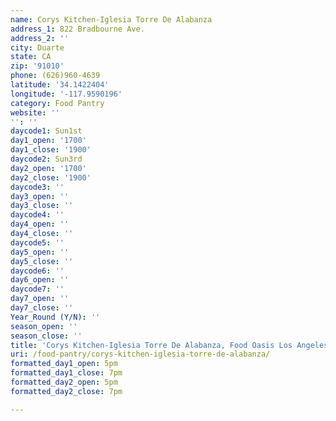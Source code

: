 ```yaml
---
name: Corys Kitchen-Iglesia Torre De Alabanza
address_1: 822 Bradbourne Ave.
address_2: ''
city: Duarte
state: CA
zip: '91010'
phone: (626)960-4639
latitude: '34.1422404'
longitude: '-117.9590196'
category: Food Pantry
website: ''
'': ''
daycode1: Sun1st
day1_open: '1700'
day1_close: '1900'
daycode2: Sun3rd
day2_open: '1700'
day2_close: '1900'
daycode3: ''
day3_open: ''
day3_close: ''
daycode4: ''
day4_open: ''
day4_close: ''
daycode5: ''
day5_open: ''
day5_close: ''
daycode6: ''
day6_open: ''
daycode7: ''
day7_open: ''
day7_close: ''
Year_Round (Y/N): ''
season_open: ''
season_close: ''
title: 'Corys Kitchen-Iglesia Torre De Alabanza, Food Oasis Los Angeles'
uri: /food-pantry/corys-kitchen-iglesia-torre-de-alabanza/
formatted_day1_open: 5pm
formatted_day1_close: 7pm
formatted_day2_open: 5pm
formatted_day2_close: 7pm

---
```

